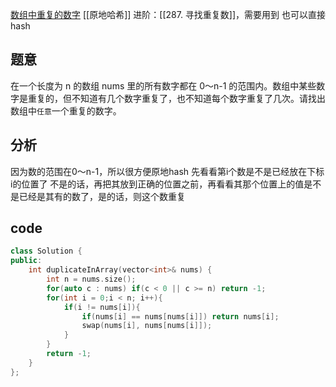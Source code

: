 [数组中重复的数字](https://leetcode-cn.com/problems/shu-zu-zhong-zhong-fu-de-shu-zi-lcof/)
[[原地哈希]] 
进阶：[[287. 寻找重复数]]，需要用到
也可以直接hash
## 题意
在一个长度为 n 的数组 nums 里的所有数字都在 0～n-1 的范围内。数组中某些数字是重复的，但不知道有几个数字重复了，也不知道每个数字重复了几次。请找出数组中`任意`一个重复的数字。
## 分析
因为数的范围在0～n-1，所以很方便原地hash
先看看第i个数是不是已经放在下标i的位置了
不是的话，再把其放到正确的位置之前，再看看其那个位置上的值是不是已经是其有的数了，是的话，则这个数重复

## code
```c++
class Solution {
public:
    int duplicateInArray(vector<int>& nums) {
        int n = nums.size();
        for(auto c : nums) if(c < 0 || c >= n) return -1;
        for(int i = 0;i < n; i++){
            if(i != nums[i]){
                if(nums[i] == nums[nums[i]]) return nums[i];
                swap(nums[i], nums[nums[i]]);
            }
        }
        return -1;
    }
};
```